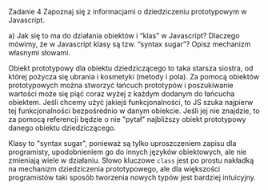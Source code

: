 Zadanie 4
Zapoznaj się z informacjami o dziedziczeniu prototypowym w Javascript.

a) Jak się to ma do działania obiektów i “klas” w Javascript? Dlaczego mówimy, że w Javascript klasy są tzw. “syntax sugar”? Opisz mechanizm własnymi słowami.

Obiekt prototypowy dla obiektu dziedziczącego to taka starsza siostra, od której pożycza się ubrania i kosmetyki (metody i pola). 
Za pomocą obiektów prototypowych można stworzyć łańcuch prototypów i poszukiwanie wartości może się piąć coraz wyżej z każdym dodanym do łańcucha obiektem.
Jeśli chcemy użyć jakiejś funkcjonalności, to JS szuka najpierw tej funkcjonalności bezpośrednio w danym obiekcie. Jeśli jej nie znajdzie, to za pomocą referencji będzie o nie "pytał" najbliższy obiekt prototypowy danego obiektu dziedziczącego.

Klasy to "syntax sugar", ponieważ są tylko uproszczeniem zapisu dla programisty, upodobnieniem go do innych języków obiektowych, ale nie zmieniają wiele w działaniu. 
Słowo kluczowe `class` jest po prostu nakładką na mechanizm dziedziczenia prototypowego, ale dla większości programistów taki sposób tworzenia nowych typów jest bardziej intuicyjny.
